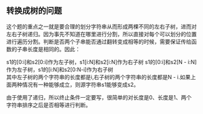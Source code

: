 ## 转换成树的问题
这个题的重点之一就是要合理的划分字符串从而形成两棵不同的左右子树，进而对左右子树递归。因为事先不知道在哪里进行分割，所以直接对每个可以划分的位置进行遍历分割。判断是否两个子串能否通过翻转变成相等的时候，需要保证传给函数的子串长度是相同的。因此：  

s1的[0:i]和s2[0:i]作为左子树，s1[i:N]和s2[i:N]作为右子树
s1的[0:i]和s2[N - i:N]作为左子树，s1的[i:N]和s2[0:N-i]作为右子树  
其中左子树的两个字符串的长度都是i,右子树的两个字符串的长度都是N - i.如果上面两种情况有一种能够成立，则源字符串s1能够变成s2。  

由于使用了递归，所以终止条件一定要写，很简单的对长度是0、长度是1、两个字符串排序之后是否相等进行判断。  